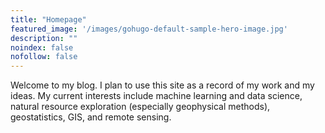 ```yaml
---
title: "Homepage"
featured_image: '/images/gohugo-default-sample-hero-image.jpg'
description: ""
noindex: false
nofollow: false
---
```

<meta name=”robots” content=”index,follow”>
Welcome to my blog. I plan to use this site as a record of my work and my ideas. My current interests include machine learning and data science, natural resource exploration (especially geophysical methods), geostatistics, GIS, and remote sensing.
